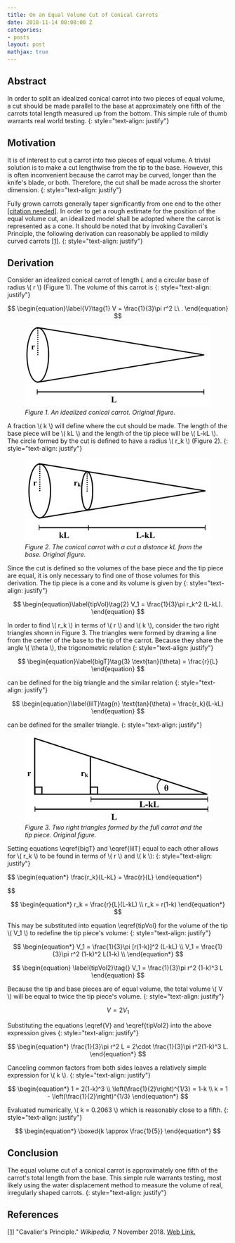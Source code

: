 ```yaml
---
title: On an Equal Volume Cut of Conical Carrots
date: 2018-11-14 00:00:00 Z
categories:
- posts
layout: post
mathjax: true
---
```


## Abstract
In order to split an idealized conical carrot into two pieces of equal volume, a cut should be made parallel to the base at approximately one fifth of the carrots total length measured up from the bottom. This simple rule of thumb warrants real world testing.
{: style="text-align: justify"}

## Motivation
It is of interest to cut a carrot into two pieces of equal volume. A trivial solution is to make a cut lengthwise from the tip to the base. However, this is often inconvenient because the carrot may be curved, longer than the knife's blade, or both. Therefore, the cut shall be made across the shorter dimension. 
{: style="text-align: justify"}

Fully grown carrots generally taper significantly from one end to the other <a name="ref1"></a>[[citation needed]](#cavalieri). In order to get a rough estimate for the position of the equal volume cut, an idealized model shall be adopted where the carrot is represented as a cone. It should be noted that by invoking Cavalieri's Principle, the following derivation can reasonably be applied to mildly curved carrots <a name="ref1"></a>[[1]](#cavalieri).
{: style="text-align: justify"}

## Derivation

Consider an idealized conical carrot of length $L$ and a circular base of radius \\( r \\) (Figure 1). The volume of this carrot is
{: style="text-align: justify"}

$$
	\begin{equation}\label{V}\tag{1}
		V = \frac{1}{3}\pi r^2 L\ .
	\end{equation}
$$

<figure class="image">
	<img src="/img/CCFig1.JPG" />
	<em>Figure 1. An idealized conical carrot. Original figure.</em>
</figure>

A fraction \\( k \\) will define where the cut should be made. The length of the base piece will be \\( kL \\) and the length of the tip piece will be \\( L-kL \\). The circle formed by the cut is defined to have a radius \\( r_k \\) (Figure 2). 
{: style="text-align: justify"}

<figure class="image">
	<img src="/img/CCFig2.JPG" />
	<em>Figure 2. The conical carrot with a cut a distance kL from the base. Original figure.</em>
</figure>

Since the cut is defined so the volumes of the base piece and the tip piece are equal, it is only necessary to find one of those volumes for this derivation. The tip piece is a cone and its volume is given by 
{: style="text-align: justify"}

$$
	\begin{equation}\label{tipVol}\tag{2}
		V_1 = \frac{1}{3}\pi r_k^2 (L-kL).
	\end{equation}
$$

In order to find \\( r_k \\) in terms of \\( r \\) and \\( k \\), consider the two right triangles shown in Figure 3. The triangles were formed by drawing a line from the center of the base to the tip of the carrot. Because they share the angle \\( \theta \\), the trigonometric relation
{: style="text-align: justify"}

$$
	\begin{equation}\label{bigT}\tag{3}
		\text{tan}(\theta) = \frac{r}{L}
	\end{equation}
$$

can be defined for the big triangle and the similar relation
{: style="text-align: justify"}

$$
	\begin{equation}\label{lilT}\tag{n}
		\text{tan}(\theta) = \frac{r_k}{L-kL}
	\end{equation}
$$

can be defined for the smaller triangle. 
{: style="text-align: justify"}

<figure class="image">
	<img src="/img/CCFig3.JPG" />
	<em>Figure 3. Two right triangles formed by the full carrot and the tip piece. Original figure.</em>
</figure>

Setting equations \eqref{bigT} and \eqref{lilT} equal to each other allows for \\( r_k \\) to be found in terms of \\( r \\) and \\( k \\):
{: style="text-align: justify"}

$$
	\begin{equation*}
		\frac{r_k}{L-kL} = \frac{r}{L}
	\end{equation*}

$$

$$
	\begin{equation*}
		r_k = \frac{r}{L}(L-kL) \\
		r_k = r(1-k)
	\end{equation*}
$$

This may be substituted into equation \eqref{tipVol} for the volume of the tip \\( V_1 \\) to redefine the tip piece's volume:
{: style="text-align: justify"}

$$
	\begin{equation*}
		V_1 = \frac{1}{3}\pi [r(1-k)]^2 (L-kL) \\
		V_1 = \frac{1}{3}\pi r^2 (1-k)^2 L(1-k) \\
	\end{equation*}
$$

$$
	\begin{equation} \label{tipVol2}\tag{}
		V_1 = \frac{1}{3}\pi r^2 (1-k)^3 L
	\end{equation}
$$

Because the tip and base pieces are of equal volume, the total volume \\( V \\) will be equal to twice the tip piece's volume.
{: style="text-align: justify"}

$$
	\begin{equation*}
		V = 2 V_1
	\end{equation*}
$$

Substituting the equations \eqref{V} and \eqref{tipVol2} into the above expression gives
{: style="text-align: justify"}

$$
	\begin{equation*}
		 \frac{1}{3}\pi r^2 L = 2\cdot \frac{1}{3}\pi r^2(1-k)^3 L.
	\end{equation*}
$$

Canceling common factors from both sides leaves a relatively simple expression for \\( k \\).
{: style="text-align: justify"}

$$
	\begin{equation*}
		1 = 2(1-k)^3 \\
		\left(\frac{1}{2}\right)^{1/3} = 1-k \\
		k = 1 - \left(\frac{1}{2}\right)^{1/3}
	\end{equation*}
$$

Evaluated numerically, \\( k = 0.2063 \\) which is reasonably close to a fifth.
{: style="text-align: justify"}

$$
	\begin{equation*}
		\boxed{k \approx \frac{1}{5}}
	\end{equation*}
$$
	
## Conclusion

The equal volume cut of a conical carrot is approximately one fifth of the carrot's total length from the base. This simple rule warrants testing, most likely using the water displacement method to measure the volume of real, irregularly shaped carrots.
{: style="text-align: justify"}



## References

<a name="cavalieri"></a>
[[1]](#ref1) "Cavalier's Principle." *Wikipedia,* 7 November 2018. [Web Link.](https://en.wikipedia.org/wiki/Cavalieri%27s_principle)
